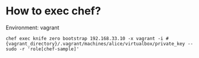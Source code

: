 # How to exec chef?

Environment: vagrant

```
chef exec knife zero bootstrap 192.168.33.10 -x vagrant -i #{vagrant_directory}/.vagrant/machines/alice/virtualbox/private_key --sudo -r 'role[chef-sample]'
```
